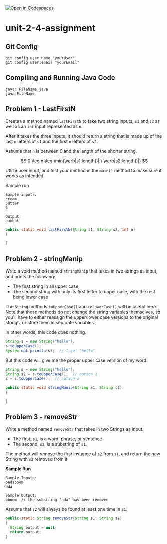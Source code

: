 [![Open in Codespaces](https://classroom.github.com/assets/launch-codespace-2972f46106e565e64193e422d61a12cf1da4916b45550586e14ef0a7c637dd04.svg)](https://classroom.github.com/open-in-codespaces?assignment_repo_id=20782511)
# unit-2-4-assignment

## Git Config
```
git config user.name "yourUser"
git config user.email "yourEmail"
```

## Compiling and Running Java Code
```
javac FileName.java
java FileName
```

## Problem 1 - LastFirstN
Createa a method named `lastFirstN` to take two string inputs, `s1` and `s2` as well as an `int` input represented as `n`.

After it takes the three inputs, it should return a string that is made up of the last `n` letters of `s1` and the first `n` letters of `s2`.

Assume that `n` is between 0 and the length of the shorter string.

$$ 0 \leq n \leq \min(\verb|s1.length()|,\ \verb|s2.length()|) $$

Utlize user input, and test your method in the `main()` method to make sure it works as intended.

Sample run
```
Sample inputs:
cream
butter
3

Output:
eambut
```

```java
public static void lastFirstN(String s1, String s2, int n)
{

}
```

## Problem 2 - stringManip
Write a void method named `stringManip` that takes in two strings as input, and prints the following:
* The first string in all upper case,
* The second string with only its first letter to upper case, with the rest being lower case

The `String` methods `toUpperCase()` and `toLowerCase()` will be useful here.  Note that these methods do not change the string variables themselves, so you'll have to either reassign the upper/lower case versions to the original strings, or store them in separate variables.

In other words, this code does nothing.
```java
String s = new String("hello");
s.toUpperCase();
System.out.println(s);  // I get "hello"
```

But this code will give me the proper upper case version of my word.
```java
String s = new String("hello");
String s2 = s.toUpperCase();  // option 1
s = s.toUpperCase();  // option 2
```

```java
public static void stringManip(String s1, String s2)
{

}
```

## Problem 3 - removeStr
Write a method named `removeStr` that takes in two Strings as input:
* The first, `s1`, is a word, phrase, or sentence
* The second, `s2`, is a substring of `s1`.

The method will remove the first instance of `s2` from `s1`, and return the new String with `s2` removed from it.

**Sample Run**
```
Sample Inputs:
badaboom
ada

Sample Output:
bboom  // the substring "ada" has been removed
```

Assume that `s2` will always be found at least one time in `s1`.

```java
public static String removeStr(String s1, String s2)
{
  String output = null;
  return output;
}
```

